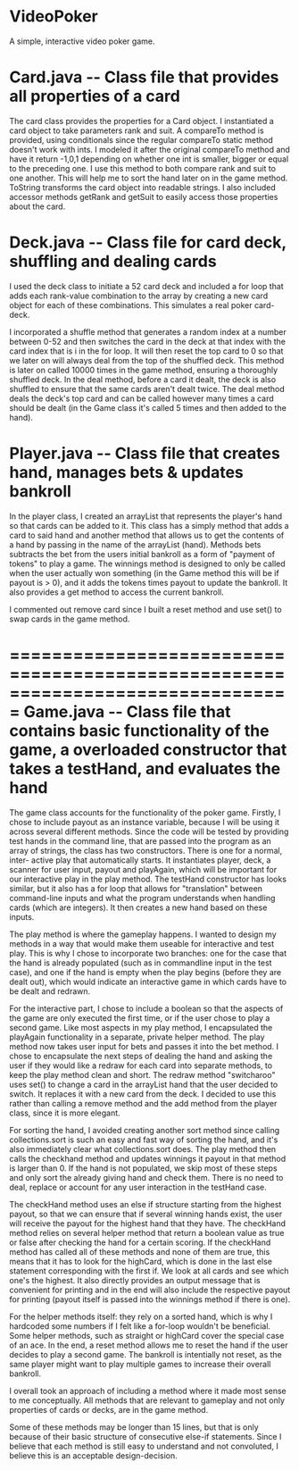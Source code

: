 # VideoPoker
A simple, interactive video poker game.


Card.java -- Class file that provides all properties of a card
==============================================================

The card class provides the properties for a Card object. I instantiated a card
object to take parameters rank and suit. A compareTo method is provided, using
conditionals since the regular compareTo static method doesn't work with ints. 
I modeled it after the original compareTo method and have it return -1,0,1 
depending on whether one int is smaller, bigger or equal to the preceding one.
I use this method to both compare rank and suit to one another. This will help
me to sort the hand later on in the game method. ToString transforms the card
object into readable strings. I also included accessor methods getRank and 
getSuit to easily access those properties about the card. 


Deck.java -- Class file for card deck, shuffling and dealing cards
==================================================================

I used the deck class to initiate a 52 card deck and included a for loop
that adds each rank-value combination to the array by creating a new card
object for each of these combinations. This simulates a real poker card-deck.

I incorporated a shuffle method that generates a random index at a number
between 0-52 and then switches the card in the deck at that index with the
card index that is i in the for loop. It will then reset the top card to 0 so
that we later on will always deal from the top of the shuffled deck. This method 
is later on called 10000 times in the game method, ensuring a thoroughly 
shuffled deck. In the deal method, before a card it dealt, the deck is also 
shuffled to ensure that the same cards aren't dealt twice. The deal method deals
the deck's top card and can be called however many times a card should be dealt
(in the Game class it's called 5 times and then added to the hand).


Player.java -- Class file that creates hand, manages bets & updates bankroll
============================================================================

In the player class, I created an arrayList that represents the player's hand
so that cards can be added to it. This class has a simply method that adds
a card to said hand and another method that allows us to get the contents of
a hand by passing in the name of the arrayList (hand). Methods bets subtracts
the bet from the users initial bankroll as a form of "payment of tokens" to
play a game. The winnings method is designed to only be called when the user
actually won something (in the Game method this will be if payout is > 0), and
it adds the tokens times payout to update the bankroll. It also provides a get 
method to access the current bankroll.

I commented out remove card since I built a reset method and use set() to 
swap cards in the game method.

===============================================================================
Game.java -- Class file that contains basic functionality of the game, 
a overloaded constructor that takes a testHand, and evaluates the hand
===============================================================================

The game class accounts for the functionality of the poker game. Firstly, I 
chose to include payout as an instance variable, because I will be using it 
across several different methods. Since the code will be tested by providing
test hands in the command line, that are passed into the program as an array
of strings, the class has two constructors. There is one for a normal, inter-
active play that automatically starts. It instantiates player, deck, a scanner
for user input, payout and playAgain, which will be important for our 
interactive play in the play method. The testHand constructor has looks
similar, but it also has a for loop that allows for "translation" between
command-line inputs and what the program understands when handling
cards (which are integers). It then creates a new hand based on these
inputs.

The play method is where the gameplay happens. I wanted to design my methods
in a way that would make them useable for interactive and test play. This is
why I chose to incorporate two branches: one for the case that the hand is
already populated (such as in commandline input in the test case), and one 
if the hand is empty when the play begins (before they are dealt out), which
would indicate an interactive game in which cards have to be dealt and redrawn.

For the interactive part, I chose to include a boolean so that the aspects of
the game are only executed the first time, or if the user chose to play a second
game. Like most aspects in my play method, I encapsulated the playAgain 
functionality in a separate, private helper method. The play method now
takes user input for bets and passes it into the bet method. I chose to 
encapsulate the next steps of dealing the hand and asking the user if they
would like a redraw for each card into separate methods, to keep the
play method clean and short. The redraw method "switcharoo" uses set() to
change a card in the arrayList hand that the user decided to switch. It
replaces it with a new card from the deck. I decided to use this rather
than calling a remove method and the add method from the player class, 
since it is more elegant.

For sorting the hand, I avoided creating another sort method since
calling collections.sort is such an easy and fast way of sorting the hand,
and it's also immediately clear what collections.sort does. The play
method then calls the checkhand method and updates winnings it payout in
that method is larger than 0. If the hand is not populated, we skip
most of these steps and only sort the already giving hand and check them. 
There is no need to deal, replace or account for any user interaction in
the testHand case.

The checkHand method uses an else if structure starting from the highest
payout, so that we can ensure that if several winning hands exist, the 
user will receive the payout for the highest hand that they have. The checkHand
method relies on several helper method that return a boolean value as true
or false after checking the hand for a certain scoring. If the checkHand
method has called all of these methods and none of them are true, this means
that it has to look for the highCard, which is done in the last else
statement corresponding with the first if. We look at all cards and see which
one's the highest. It also directly provides an output message that is
convenient for printing and in the end will also include the respective payout
for printing (payout itself is passed into the winnings method if there is one).

For the helper methods itself: they rely on a sorted hand, which is why I
hardcoded some numbers if I felt like a for-loop wouldn't be beneficial. Some
helper methods, such as straight or highCard cover the special case of an 
ace. In the end, a reset method allows me to reset the hand if the user decides
to play a second game. The bankroll is intentially not reset, as the same player
might want to play multiple games to increase their overall bankroll.

I overall took an approach of including a method where it made most sense to me
conceptually. All methods that are relevant to gameplay and not only properties
of cards or decks, are in the game method.

Some of these methods may be longer than 15 lines, but that is only because of
their basic structure of consecutive else-if statements. Since I believe that
each method is still easy to understand and not convoluted, I believe this is an
acceptable design-decision.
